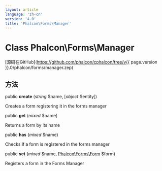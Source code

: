 ```yaml
---
layout: article
language: 'zh-cn'
version: '4.0'
title: 'Phalcon\Forms\Manager'
---
```

# Class **Phalcon\Forms\Manager**

[源码在GitHub](https://github.com/phalcon/cphalcon/tree/v{{ page.version }}.0/phalcon/forms/manager.zep)

## 方法

public **create** (*string* $name, [*object* $entity])

Creates a form registering it in the forms manager

public **get** (*mixed* $name)

Returns a form by its name

public **has** (*mixed* $name)

Checks if a form is registered in the forms manager

public **set** (*mixed* $name, [Phalcon\Forms\Form](Phalcon_Forms_Form) $form)

Registers a form in the Forms Manager